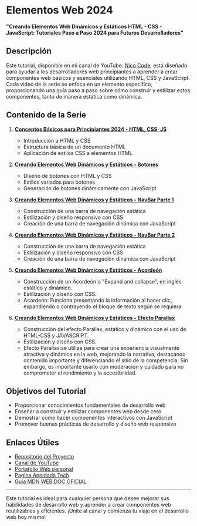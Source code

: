 # Elementos Web 2024
**"Creando Elementos Web Dinámicos y Estáticos HTML - CSS - JavaScript: Tutoriales Paso a Paso 2024 para Futuros Desarrolladores"**

## Descripción

Este tutorial, disponible en mi canal de YouTube: [Nico Code](https://www.youtube.com/@NicoCode-qt9ur), está diseñado para ayudar a los desarrolladores web principiantes a aprender a crear componentes web básicos y esenciales utilizando HTML, CSS y JavaScript. Cada video de la serie se enfoca en un elemento específico, proporcionando una guía paso a paso sobre cómo construir y estilizar estos componentes, tanto de manera estática como dinámica.

## Contenido de la Serie

1. **[Conceptos Básicos para Principiantes 2024 - HTML, CSS, JS](https://www.youtube.com/watch?v=pPI4F2XM9K0)**
    - Introducción a HTML y CSS
    - Estructura básica de un documento HTML
    - Aplicación de estilos CSS a elementos HTML

2. **[Creando Elementos Web Dinámicos y Estáticos - Botones](https://www.youtube.com/watch?v=QKnStFE2jPU&t=7s)**
    - Diseño de botones con HTML y CSS
    - Estilos variados para botones
    - Generación de botones dinámicamente con JavaScript

3. **[Creando Elementos Web Dinámicos y Estáticos - NavBar Parte 1](https://www.youtube.com/watch?v=q-WfxeM3j1w)**
    - Construcción de una barra de navegación estática
    - Estilización y diseño responsivo con CSS
    - Creación de una barra de navegación dinámica con JavaScript

4. **[Creando Elementos Web Dinámicos y Estáticos - NavBar Parte 2](https://www.youtube.com/watch?v=f_t-EFMfsfE)**
    - Construcción de una barra de navegación estática
    - Estilización y diseño responsivo con CSS
    - Creación de una barra de navegación dinámica con JavaScript

5. **[Creando Elementos Web Dinámicos y Estáticos - Acordeón](https://www.youtube.com/watch?v=xMjfp4eor8Y)**
    - Construcción de un Acordeón o "Expand and collapse", en inglés estático y dinámico.
    - Estilización y diseño con CSS.
    - Acordeón: Funciona presentando la información al hacer clic, expandiendo o contrayendo el bloque de texto según se requiera.

6. **[Creando Elementos Web Dinámicos y Estáticos - Efecto Parallax](https:)**
    - Construcción del efecto Parallax, estático y dinámico con el uso de HTML-CSS y JAVASCRIPT.
    - Estilización y diseño con CSS.
    - Efecto Parallax:se utiliza para crear una experiencia visualmente atractiva y dinámica en la web, mejorando la narrativa, destacando contenido importante y diferenciando el sitio de la competencia. Sin embargo, es importante usarlo con moderación y cuidado para no comprometer el rendimiento y la accesibilidad.

## Objetivos del Tutorial

- Proporcionar conocimientos fundamentales de desarrollo web
- Enseñar a construir y estilizar componentes web desde cero
- Demostrar cómo hacer componentes interactivos con JavaScript
- Promover buenas prácticas de desarrollo y diseño web responsivo

## Enlaces Útiles

- [Repositorio del Proyecto](https://github.com/mzadante/elementos_web_2024)
- [Canal de YouTube](https://www.youtube.com/@NicoCode-qt9ur)
- [Portafolio Web personal](https://portfolio-dante-martinez.netlify.app/)
- [Pagina Annidada Tech](https://www.annidada.com.ar/)
- [Guia MDN WEB DOC OFICIAL](https://developer.mozilla.org/es/)



---

Este tutorial es ideal para cualquier persona que desee mejorar sus habilidades de desarrollo web y aprender a crear componentes web reutilizables y eficientes. ¡Únite al canal y comienza tu viaje en el desarrollo web hoy mismo!
